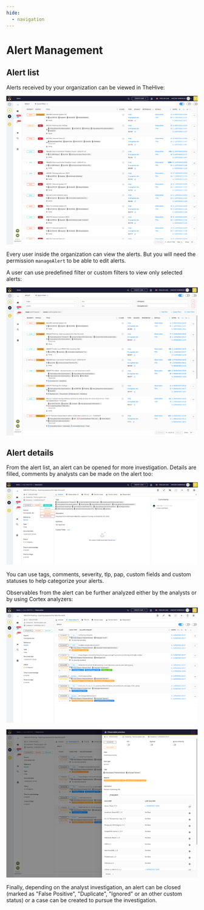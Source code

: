 ```yaml
---
hide:
  - navigation
---
```


# Alert Management

## Alert list
Alerts received by your organization can be viewed in TheHive:

![Alert List](./images/alert-management/alert_list.png)

Every user inside the organization can view the alerts. But you will need the permission `manageAlert` to be able to edit alerts.

A user can use predefined filter or custom filters to view only selected alerts:

![Alert List with filters](./images/alert-management/alert_list_filters.png)


## Alert details 

From the alert list, an alert can be opened for more investigation. Details are filled, comments by analysts can be made on the alert too:

![Alert details](./images/alert-management/alert_details.png)

You can use tags, comments, severity, tlp, pap, custom fields and custom statuses to help categorize your alerts.

Observables from the alert can be further analyzed either by the analysts or by using Cortex analyzers:

![Alert observables](./images/alert-management/alert_observables.png)

![Alert observable analyzers](./images/alert-management/alert_observable_jobs.png)

Finally, depending on the analyst investigation, an alert can be closed (marked as "False Positive", "Duplicate", "Ignored" or an other custom status) or a case can be created to pursue the investigation.
